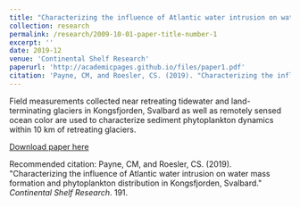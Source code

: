 ```yaml
---
title: "Characterizing the influence of Atlantic water intrusion on water mass formation and phytoplankton distribution in Kongsfjorden, Svalbard"
collection: research
permalink: /research/2009-10-01-paper-title-number-1
excerpt: ''
date: 2019-12
venue: 'Continental Shelf Research'
paperurl: 'http://academicpages.github.io/files/paper1.pdf'
citation: 'Payne, CM, and Roesler, CS. (2019). "Characterizing the influence of Atlantic water intrusion on water mass formation and phytoplankton distribution in Kongsfjorden, Svalbard." <i>Continental Shelf Research</i>. 191.'
---
```

Field measurements collected near retreating tidewater and land-terminating glaciers in Kongsfjorden, Svalbard as well as remotely sensed ocean color are used to characterize sediment phytoplankton dynamics within 10 km of retreating glaciers.

[Download paper here]([http://academicpages.github.io/files/paper1.pdf](https://www.sciencedirect.com/science/article/pii/S0278434319303887?via%3Dihub))

Recommended citation: Payne, CM, and Roesler, CS. (2019). "Characterizing the influence of Atlantic water intrusion on water mass formation and phytoplankton distribution in Kongsfjorden, Svalbard." <i>Continental Shelf Research</i>. 191.
